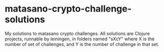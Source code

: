 # matasano-crypto-challenge-solutions
My solutions to matasano crypto challenges. All solutions are Clojure projects, runnable by leiningen, in folders named "sXcY" where X is the number of set of challenges, and Y is the number of challenge in that set.
